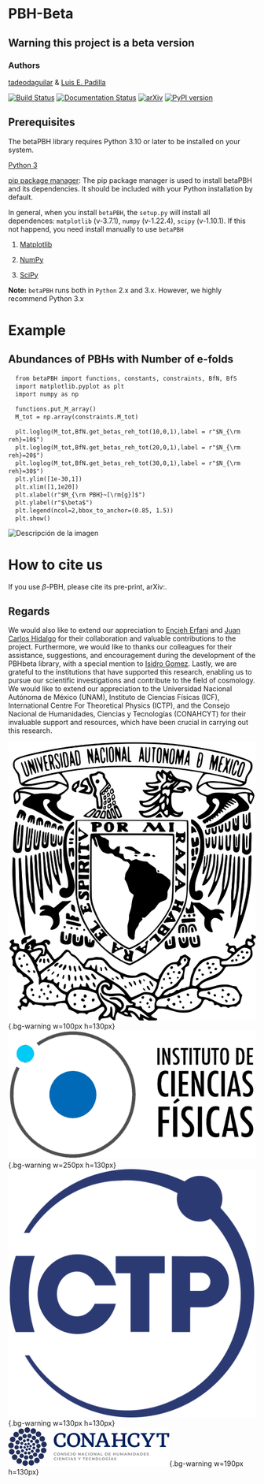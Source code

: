 # PBH-Beta
## Warning this project is a beta version

### Authors

[tadeodaguilar](https://www.linkedin.com/in/tadeodaguilar/) & [Luis E. Padilla](https://www.linkedin.com/in/luis-enrique-padilla-albores-052087199/) 

[![Build Status](https://app.travis-ci.com/TadeoDGAguilar/PBHBeta.svg?branch=main)](https://app.travis-ci.com/TadeoDGAguilar/PBHBeta) [![Documentation Status](https://readthedocs.org/projects/pbhbeta/badge/?version=latest)](https://pbhbeta.readthedocs.io/en/latest/?badge=latest) [![arXiv]()](https://arxiv.org/abs/) [![PyPI version]()]()

## Prerequisites

The betaPBH library requires Python 3.10 or later to be installed on your system.

[Python 3](https://www.python.org/downloads/)

[pip package manager](https://pypi.org/project/pip/): The pip package manager is used to install betaPBH and its dependencies. It should be included with your Python installation by default.

In general, when you install `betaPBH`, the `setup.py` will install all dependences: `matplotlib` (v-3.7.1), `numpy` (v-1.22.4), `scipy` (v-1.10.1).
If this not happend, you need install manually to use `betaPBH`

  1. [Matplotlib](https://matplotlib.org/stable/users/installing/index.html)

  2. [NumPy](https://numpy.org/install/)

  3. [SciPy](https://scipy.org/install/)


**Note:** `betaPBH` runs both in `Python` 2.x and 3.x. However, we highly recommend Python 3.x

# Example 
## Abundances of PBHs with Number of e-folds
```{code}
  from betaPBH import functions, constants, constraints, BfN, BfS
  import matplotlib.pyplot as plt
  import numpy as np
```
```{code}
  functions.put_M_array()
  M_tot = np.array(constraints.M_tot)
```
```{code}
  plt.loglog(M_tot,BfN.get_betas_reh_tot(10,0,1),label = r"$N_{\rm reh}=10$")
  plt.loglog(M_tot,BfN.get_betas_reh_tot(20,0,1),label = r"$N_{\rm reh}=20$")
  plt.loglog(M_tot,BfN.get_betas_reh_tot(30,0,1),label = r"$N_{\rm reh}=30$")
  plt.ylim([1e-30,1])
  plt.xlim([1,1e20])
  plt.xlabel(r"$M_{\rm PBH}~[\rm{g}]$")
  plt.ylabel(r"$\beta$")
  plt.legend(ncol=2,bbox_to_anchor=(0.85, 1.5))
  plt.show()
```

![Descripción de la imagen](https://pbhbeta.readthedocs.io/en/latest/_images/BfN.png)

# How to cite us

If you use $\beta$-PBH, please cite its pre-print, arXiv:.

## Regards

We would also like to extend our appreciation to [Encieh Erfani](https://globalyoungacademy.net/eerfani/) and [Juan Carlos Hidalgo](https://www.fis.unam.mx/directorio/540/juan-carlos-strong-hidalgo-strong-cuellar) for their collaboration and valuable contributions to the project. Furthermore, we would like to thanks our colleagues for their assistance, suggestions, and encouragement during the development of the PBHbeta library, with a special mention to [Isidro Gomez](https://igomezv.github.io/).
Lastly, we are grateful to the institutions that have supported this research, enabling us to pursue our scientific investigations and contribute to the field of cosmology. We would like to extend our appreciation to the Universidad Nacional Autónoma de México (UNAM), Instituto de Ciencias Físicas (ICF), International Centre For Theoretical Physics (ICTP), and the Consejo Nacional de Humanidades, Ciencias y Tecnologías (CONAHCYT) for their invaluable support and resources, which have been crucial in carrying out this research.

![UNAM](docs/img/UNAM.png){.bg-warning w=100px h=130px}
![ICF](docs/img/ICF.png){.bg-warning w=250px h=130px}
![ICTP](docs/img/ICTP.svg){.bg-warning w=130px h=130px}
![CONAHCYT](docs/img/CONAHCYT.svg){.bg-warning w=190px h=130px}

